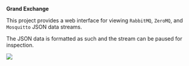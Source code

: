 **Grand Exchange**

This project provides a web interface for viewing `RabbitMQ`, `ZeroMQ`, and `Mosquitto` JSON data streams.

The JSON data is formatted as such and the stream can be paused for inspection.

![](res/demo/Grand-Exchange.gif)
